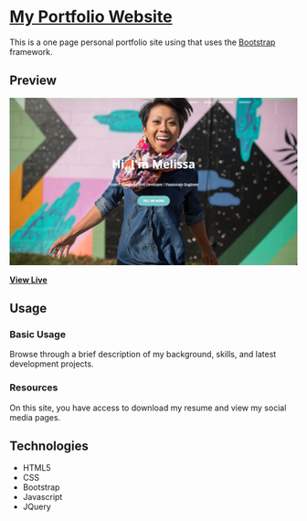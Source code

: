 # [My Portfolio Website](http://melissautomo.com/)

This is a one page personal portfolio site using that uses the [Bootstrap](http://getbootstrap.com/) framework.

## Preview

![Front Page Preview](readme_images/front_page.png)

**[View Live](http://melissautomo.com/)**

## Usage

### Basic Usage

Browse through a brief description of my background, skills, and latest development projects.

### Resources

On this site, you have access to download my resume and view my social media pages.

## Technologies

* HTML5
* CSS
* Bootstrap
* Javascript
* JQuery
